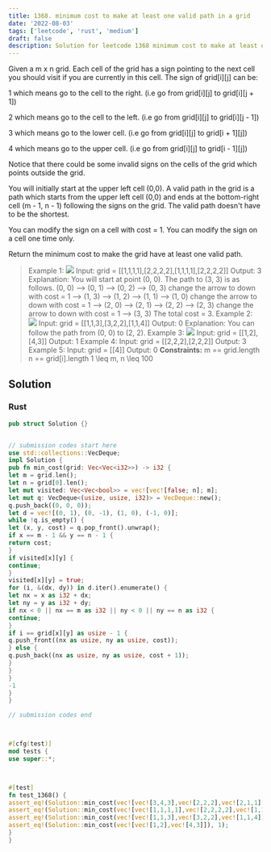 ```yaml
---
title: 1368. minimum cost to make at least one valid path in a grid
date: '2022-08-03'
tags: ['leetcode', 'rust', 'medium']
draft: false
description: Solution for leetcode 1368 minimum cost to make at least one valid path in a grid
---
```




Given a m x n grid. Each cell of the grid has a sign pointing to the next cell you should visit if you are currently in this cell. The sign of grid[i][j] can be:

1 which means go to the cell to the right. (i.e go from grid[i][j] to grid[i][j + 1])

2 which means go to the cell to the left. (i.e go from grid[i][j] to grid[i][j - 1])

3 which means go to the lower cell. (i.e go from grid[i][j] to grid[i + 1][j])

4 which means go to the upper cell. (i.e go from grid[i][j] to grid[i - 1][j])



Notice that there could be some invalid signs on the cells of the grid which points outside the grid.

You will initially start at the upper left cell (0,0). A valid path in the grid is a path which starts from the upper left cell (0,0) and ends at the bottom-right cell (m - 1, n - 1) following the signs on the grid. The valid path doesn't have to be the shortest.

You can modify the sign on a cell with cost <TeX>=</TeX> 1. You can modify the sign on a cell one time only.

Return the minimum cost to make the grid have at least one valid path.



>   Example 1:
>   ![](https://assets.leetcode.com/uploads/2020/02/13/grid1.png)
>   Input: grid <TeX>=</TeX> [[1,1,1,1],[2,2,2,2],[1,1,1,1],[2,2,2,2]]
>   Output: 3
>   Explanation: You will start at point (0, 0).
>   The path to (3, 3) is as follows. (0, 0) --> (0, 1) --> (0, 2) --> (0, 3) change the arrow to down with cost <TeX>=</TeX> 1 --> (1, 3) --> (1, 2) --> (1, 1) --> (1, 0) change the arrow to down with cost <TeX>=</TeX> 1 --> (2, 0) --> (2, 1) --> (2, 2) --> (2, 3) change the arrow to down with cost <TeX>=</TeX> 1 --> (3, 3)
>   The total cost <TeX>=</TeX> 3.
>   Example 2:
>   ![](https://assets.leetcode.com/uploads/2020/02/13/grid2.png)
>   Input: grid <TeX>=</TeX> [[1,1,3],[3,2,2],[1,1,4]]
>   Output: 0
>   Explanation: You can follow the path from (0, 0) to (2, 2).
>   Example 3:
>   ![](https://assets.leetcode.com/uploads/2020/02/13/grid3.png)
>   Input: grid <TeX>=</TeX> [[1,2],[4,3]]
>   Output: 1
>   Example 4:
>   Input: grid <TeX>=</TeX> [[2,2,2],[2,2,2]]
>   Output: 3
>   Example 5:
>   Input: grid <TeX>=</TeX> [[4]]
>   Output: 0
**Constraints:**
>   	m <TeX>=</TeX><TeX>=</TeX> grid.length
>   	n <TeX>=</TeX><TeX>=</TeX> grid[i].length
>   	1 <TeX>\leq</TeX> m, n <TeX>\leq</TeX> 100


## Solution


### Rust
```rust
pub struct Solution {}


// submission codes start here
use std::collections::VecDeque;
impl Solution {
pub fn min_cost(grid: Vec<Vec<i32>>) -> i32 {
let m = grid.len();
let n = grid[0].len();
let mut visited: Vec<Vec<bool>> = vec![vec![false; n]; m];
let mut q: VecDeque<(usize, usize, i32)> = VecDeque::new();
q.push_back((0, 0, 0));
let d = vec![(0, 1), (0, -1), (1, 0), (-1, 0)];
while !q.is_empty() {
let (x, y, cost) = q.pop_front().unwrap();
if x == m - 1 && y == n - 1 {
return cost;
}
if visited[x][y] {
continue;
}
visited[x][y] = true;
for (i, &(dx, dy)) in d.iter().enumerate() {
let nx = x as i32 + dx;
let ny = y as i32 + dy;
if nx < 0 || nx == m as i32 || ny < 0 || ny == n as i32 {
continue;
}
if i == grid[x][y] as usize - 1 {
q.push_front((nx as usize, ny as usize, cost));
} else {
q.push_back((nx as usize, ny as usize, cost + 1));
}
}
}
-1
}
}

// submission codes end



#[cfg(test)]
mod tests {
use super::*;



#[test]
fn test_1368() {
assert_eq!(Solution::min_cost(vec![vec![3,4,3],vec![2,2,2],vec![2,1,1],vec![4,3,2],vec![2,1,4],vec![2,4,1],vec![3,3,3],vec![1,4,2],vec![2,2,1],vec![2,1,1],vec![3,3,1],vec![4,1,4],vec![2,1,4],vec![3,2,2],vec![3,3,1],vec![4,4,1],vec![1,2,2],vec![1,1,1],vec![1,3,4],vec![1,2,1],vec![2,2,4],vec![2,1,3],vec![1,2,1],vec![4,3,2],vec![3,3,4],vec![2,2,1],vec![3,4,3],vec![4,2,3],vec![4,4,4]]), 18);
assert_eq!(Solution::min_cost(vec![vec![1,1,1,1],vec![2,2,2,2],vec![1,1,1,1],vec![2,2,2,2]]), 3);
assert_eq!(Solution::min_cost(vec![vec![1,1,3],vec![3,2,2],vec![1,1,4]]), 0);
assert_eq!(Solution::min_cost(vec![vec![1,2],vec![4,3]]), 1);
}
}

```
